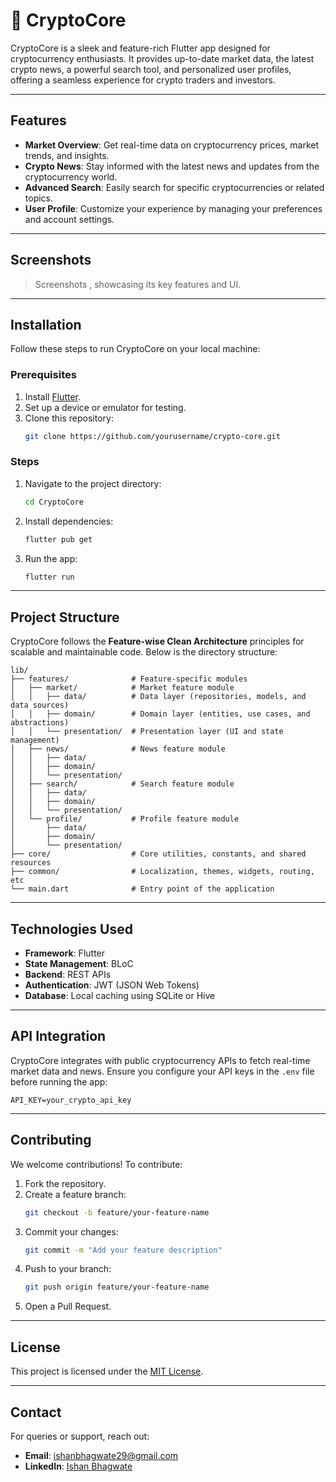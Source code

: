 # 🚀 CryptoCore

CryptoCore is a sleek and feature-rich Flutter app designed for cryptocurrency enthusiasts. It provides up-to-date market data, the latest crypto news, a powerful search tool, and personalized user profiles, offering a seamless experience for crypto traders and investors.

---

## Features

- **Market Overview**: Get real-time data on cryptocurrency prices, market trends, and insights.
- **Crypto News**: Stay informed with the latest news and updates from the cryptocurrency world.
- **Advanced Search**: Easily search for specific cryptocurrencies or related topics.
- **User Profile**: Customize your experience by managing your preferences and account settings.

---

## Screenshots

> Screenshots , showcasing its key features and UI.

---

## Installation

Follow these steps to run CryptoCore on your local machine:

### Prerequisites

1. Install [Flutter](https://flutter.dev/docs/get-started/install).
2. Set up a device or emulator for testing.
3. Clone this repository:
   ```bash
   git clone https://github.com/yourusername/crypto-core.git
   ```

### Steps

1. Navigate to the project directory:

   ```bash
   cd CryptoCore
   ```

2. Install dependencies:

   ```bash
   flutter pub get
   ```

3. Run the app:
   ```bash
   flutter run
   ```

---

## Project Structure

CryptoCore follows the **Feature-wise Clean Architecture** principles for scalable and maintainable code. Below is the directory structure:

```
lib/
├── features/              # Feature-specific modules
│   ├── market/            # Market feature module
│   │   ├── data/          # Data layer (repositories, models, and data sources)
│   │   ├── domain/        # Domain layer (entities, use cases, and abstractions)
│   │   └── presentation/  # Presentation layer (UI and state management)
│   ├── news/              # News feature module
│   │   ├── data/
│   │   ├── domain/
│   │   └── presentation/
│   ├── search/            # Search feature module
│   │   ├── data/
│   │   ├── domain/
│   │   └── presentation/
│   └── profile/           # Profile feature module
│       ├── data/
│       ├── domain/
│       └── presentation/
├── core/                  # Core utilities, constants, and shared resources
├── common/                # Localization, themes, widgets, routing, etc
└── main.dart              # Entry point of the application
```

---

## Technologies Used

- **Framework**: Flutter
- **State Management**: BLoC
- **Backend**: REST APIs
- **Authentication**: JWT (JSON Web Tokens)
- **Database**: Local caching using SQLite or Hive

---

## API Integration

CryptoCore integrates with public cryptocurrency APIs to fetch real-time market data and news. Ensure you configure your API keys in the `.env` file before running the app:

```env
API_KEY=your_crypto_api_key
```

---

## Contributing

We welcome contributions! To contribute:

1. Fork the repository.
2. Create a feature branch:
   ```bash
   git checkout -b feature/your-feature-name
   ```
3. Commit your changes:
   ```bash
   git commit -m "Add your feature description"
   ```
4. Push to your branch:
   ```bash
   git push origin feature/your-feature-name
   ```
5. Open a Pull Request.

---

## License

This project is licensed under the [MIT License](LICENSE).

---

## Contact

For queries or support, reach out:

- **Email**: [ishanbhagwate29@gmail.com](mailto:ishanbhagwate29@gmail.com)
- **LinkedIn**: [Ishan Bhagwate](https://www.linkedin.com/in/ishanbhagwate/)
